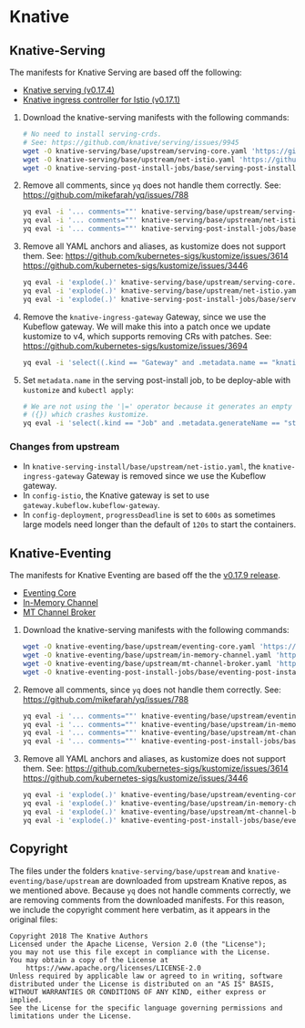 # Knative

## Knative-Serving

The manifests for Knative Serving are based off the following:

  - [Knative serving (v0.17.4)](https://github.com/knative/serving/releases/download/v0.17.4/serving-core.yaml)
  - [Knative ingress controller for Istio (v0.17.1)](https://github.com/knative-sandbox/net-istio/releases/download/v0.17.1/net-istio.yaml)


1. Download the knative-serving manifests with the following commands:

    ```sh
    # No need to install serving-crds.
    # See: https://github.com/knative/serving/issues/9945
    wget -O knative-serving/base/upstream/serving-core.yaml 'https://github.com/knative/serving/releases/download/v0.17.4/serving-core.yaml'
    wget -O knative-serving/base/upstream/net-istio.yaml 'https://github.com/knative-sandbox/net-istio/releases/download/v0.17.1/net-istio.yaml'
    wget -O knative-serving-post-install-jobs/base/serving-post-install-jobs.yaml https://github.com/knative/serving/releases/download/v0.17.4/serving-post-install-jobs.yaml
    ```

1. Remove all comments, since `yq` does not handle them correctly. See:
   https://github.com/mikefarah/yq/issues/788

    ```sh
    yq eval -i '... comments=""' knative-serving/base/upstream/serving-core.yaml
    yq eval -i '... comments=""' knative-serving/base/upstream/net-istio.yaml
    yq eval -i '... comments=""' knative-serving-post-install-jobs/base/serving-post-install-jobs.yaml
    ```

1. Remove all YAML anchors and aliases, as kustomize does not support them. See:
   https://github.com/kubernetes-sigs/kustomize/issues/3614
   https://github.com/kubernetes-sigs/kustomize/issues/3446

    ```sh
    yq eval -i 'explode(.)' knative-serving/base/upstream/serving-core.yaml
    yq eval -i 'explode(.)' knative-serving/base/upstream/net-istio.yaml
    yq eval -i 'explode(.)' knative-serving-post-install-jobs/base/serving-post-install-jobs.yaml
    ```

1. Remove the `knative-ingress-gateway` Gateway, since we use the Kubeflow
   gateway. We will make this into a patch once we update kustomize to v4,
   which supports removing CRs with patches. See:
   https://github.com/kubernetes-sigs/kustomize/issues/3694

    ```sh
    yq eval -i 'select((.kind == "Gateway" and .metadata.name == "knative-ingress-gateway") | not)' knative-serving/base/upstream/net-istio.yaml
    ```

1. Set `metadata.name` in the serving post-install job, to be deploy-able with
   `kustomize` and `kubectl apply`:

    ```sh
    # We are not using the '|=' operator because it generates an empty object
    # ({}) which crashes kustomize.
    yq eval -i 'select(.kind == "Job" and .metadata.generateName == "storage-version-migration-serving-") | .metadata.name = "storage-version-migration-serving"' knative-serving-post-install-jobs/base/serving-post-install-jobs.yaml
    ```

### Changes from upstream

- In `knative-serving-install/base/upstream/net-istio.yaml`, the `knative-ingress-gateway` Gateway is removed since we use the Kubeflow gateway.
- In `config-istio`, the Knative gateway is set to use `gateway.kubeflow.kubeflow-gateway`.
- In `config-deployment`, `progressDeadline` is set to `600s` as sometimes large models need longer than
  the default of `120s` to start the containers.

## Knative-Eventing

The manifests for Knative Eventing are based off the the [v0.17.9 release](https://github.com/knative/eventing/releases/tag/v0.17.9).

  - [Eventing Core](https://github.com/knative/eventing/releases/download/v0.17.9/eventing-core.yaml)
  - [In-Memory Channel](https://github.com/knative/eventing/releases/download/v0.17.9/in-memory-channel.yaml)
  - [MT Channel Broker](https://github.com/knative/eventing/releases/download/v0.17.9/mt-channel-broker.yaml)


1. Download the knative-serving manifests with the following commands:

    ```sh
    wget -O knative-eventing/base/upstream/eventing-core.yaml 'https://github.com/knative/eventing/releases/download/v0.17.9/eventing-core.yaml'
    wget -O knative-eventing/base/upstream/in-memory-channel.yaml 'https://github.com/knative/eventing/releases/download/v0.17.9/in-memory-channel.yaml'
    wget -O knative-eventing/base/upstream/mt-channel-broker.yaml 'https://github.com/knative/eventing/releases/download/v0.17.9/mt-channel-broker.yaml'
    wget -O knative-eventing-post-install-jobs/base/eventing-post-install-jobs.yaml https://github.com/knative/eventing/releases/download/v0.17.9/eventing-post-install-jobs.yaml
    ```

1. Remove all comments, since `yq` does not handle them correctly. See:
   https://github.com/mikefarah/yq/issues/788

    ```sh
    yq eval -i '... comments=""' knative-eventing/base/upstream/eventing-core.yaml
    yq eval -i '... comments=""' knative-eventing/base/upstream/in-memory-channel.yaml
    yq eval -i '... comments=""' knative-eventing/base/upstream/mt-channel-broker.yaml
    yq eval -i '... comments=""' knative-eventing-post-install-jobs/base/eventing-post-install-jobs.yaml
    ```

1. Remove all YAML anchors and aliases, as kustomize does not support them. See:
   https://github.com/kubernetes-sigs/kustomize/issues/3614
   https://github.com/kubernetes-sigs/kustomize/issues/3446

    ```sh
    yq eval -i 'explode(.)' knative-eventing/base/upstream/eventing-core.yaml
    yq eval -i 'explode(.)' knative-eventing/base/upstream/in-memory-channel.yaml
    yq eval -i 'explode(.)' knative-eventing/base/upstream/mt-channel-broker.yaml
    yq eval -i 'explode(.)' knative-eventing-post-install-jobs/base/eventing-post-install-jobs.yaml
    ```

## Copyright

The files under the folders `knative-serving/base/upstream` and
`knative-eventing/base/upstream` are downloaded from upstream Knative repos, as
we mentioned above.
Because `yq` does not handle comments correctly, we are removing comments from
the downloaded manifests. For this reason, we include the copyright comment
here verbatim, as it appears in the original files:

```
Copyright 2018 The Knative Authors
Licensed under the Apache License, Version 2.0 (the "License");
you may not use this file except in compliance with the License.
You may obtain a copy of the License at
    https://www.apache.org/licenses/LICENSE-2.0
Unless required by applicable law or agreed to in writing, software
distributed under the License is distributed on an "AS IS" BASIS,
WITHOUT WARRANTIES OR CONDITIONS OF ANY KIND, either express or implied.
See the License for the specific language governing permissions and
limitations under the License.
```
